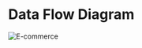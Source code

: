 # Data Flow Diagram
![E-commerce](https://github.com/user-attachments/assets/6feabd59-6e66-498a-94e5-b06c40382a36)
